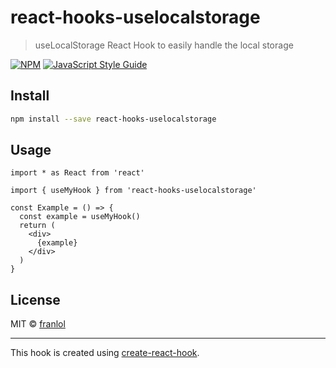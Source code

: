 # react-hooks-uselocalstorage

> useLocalStorage React Hook to easily handle the local storage

[![NPM](https://img.shields.io/npm/v/react-hooks-uselocalstorage.svg)](https://www.npmjs.com/package/react-hooks-uselocalstorage) [![JavaScript Style Guide](https://img.shields.io/badge/code_style-standard-brightgreen.svg)](https://standardjs.com)

## Install

```bash
npm install --save react-hooks-uselocalstorage
```

## Usage

```tsx
import * as React from 'react'

import { useMyHook } from 'react-hooks-uselocalstorage'

const Example = () => {
  const example = useMyHook()
  return (
    <div>
      {example}
    </div>
  )
}
```

## License

MIT © [franlol](https://github.com/franlol)

---

This hook is created using [create-react-hook](https://github.com/hermanya/create-react-hook).
